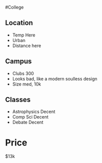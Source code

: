#College

## Location
- Temp Here
- Urban 
- Distance here 
## Campus
- Clubs 300
- Looks bad, like a modern soulless design 
- Size med, 10k
## Classes
- Astrophysics Decent 
- Comp Sci Decent 
- Debate Decent 
# Price
$13k 